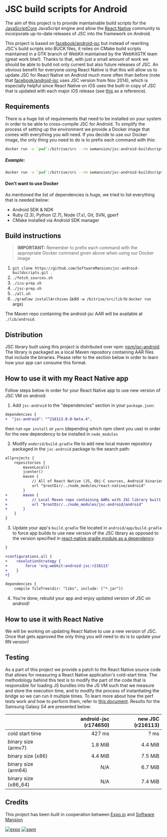 # JSC build scripts for Android

The aim of this project is to provide maintainable build scripts for the [JavaScriptCore](https://www.webkit.org) JavaScript engine and allow the [React Native](https://github.com/facebook/react-native) community to incorporate up-to-date releases of JSC into the framework on Android.

This project is based on [facebook/android-jsc](https://github.com/facebook/android-jsc) but instead of rewriting JSC's build scripts into BUCK files, it relies on CMake build scripts maintained in a GTK branch of WebKit maintained by the WebKitGTK team (great work btw!). Thanks to that, with just a small amount of work we should be able to build not only current but also future releases of JSC. An obvious benefit for everyone using React Native is that this will allow us to update JSC for React Native on Android much more often than before (note that [facebook/android-jsc](https://github.com/facebook/android-jsc) uses JSC version from Nov 2014), which is especially helpful since React Native on iOS uses the built-in copy of JSC that is updated with each major iOS release (see [this](https://opensource.apple.com/) as a reference).

## Requirements

There is a huge list of requirements that need to be installed on your system in order to be able to cross-compile JSC for Android. To simplify the process of setting up the environment we provide a Docker image that comes with everything you will need. If you decide to use our Docker image, the only thing you need to do is to prefix each command with this:
```sh
docker run -v `pwd`:/bitrise/src --rm swmansion/jsc-android-buildscripts
```

##### Example:

```sh
docker run -v `pwd`:/bitrise/src --rm swmansion/jsc-android-buildscripts ./fetch_sources.sh
```

#### Don't want to use Docker

As mentioned the list of dependencies is huge, we tried to list everything that is needed below:
 - Android SDK & NDK
 - Ruby (2.3), Python (2.7), Node (7.x), Git, SVN, gperf
 - CMake installed via Android SDK manager

## Build instructions

> **IMPORTANT:** Remember to prefix each command with the appropriate Docker command given above when using our Docker image

1. `git clone https://github.com/SoftwareMansion/jsc-android-buildscripts.git .`
2. `./fetch_sources.sh`
3. `./icu-prep.sh`
4. `./jsc-prep.sh`
5. `./all.sh`
6. `./gradlew installArchives` (add `-w /bitrise/src/lib` to `docker run` args)

The Maven repo containing the android-jsc AAR will be available at `./lib/android`.

## Distribution

JSC library built using this project is distributed over npm: [npm/jsc-android](https://www.npmjs.com/package/jsc-android).
The library is packaged as a local Maven repository containing AAR files that include the binaries.
Please refer to the section below in order to learn how your app can consume this format.

## How to use it with my React Native app

Follow steps below in order for your React Native app to use new version of JSC VM on android:

1. Add `jsc-android` to the "dependencies" section in your `package.json`:
```diff
dependencies {
+  "jsc-android": "^216113.0.0-beta.4",
```

then run `npm install` or `yarn` (depending which npm client you use) in order for the new dependency to be installed in `node_modules`

2. Modify `andorid/build.gradle` file to add new local maven repository packaged in the `jsc-android` package to the search path:
```diff
allprojects {
    repositories {
        mavenLocal()
        jcenter()
        maven {
            // All of React Native (JS, Obj-C sources, Android binaries) is installed from npm
            url "$rootDir/../node_modules/react-native/android"
        }
+       maven {
+           // Local Maven repo containing AARs with JSC library built for Android
+           url "$rootDir/../node_modules/jsc-android/android"
+       }
    }
}
```

3. Update your app's `build.gradle` file located in `android/app/build.gradle` to force app builds to use new version of the JSC library as opposed to the version specified in [react-native gradle module as a dependency](https://github.com/facebook/react-native/blob/e8df8d9fd579ff14224cacdb816f9ff07eef978d/ReactAndroid/build.gradle#L289):

```diff
}

+configurations.all {
+    resolutionStrategy {
+        force 'org.webkit:android-jsc:r216113'
+    }
+}

dependencies {
    compile fileTree(dir: "libs", include: ["*.jar"])
```

4. You're done, rebuild your app and enjoy updated version of JSC on android!

## How to use it with React Native

We will be working on updating React Native to use a new version of JSC. Once that gets approved the only thing you will need to do is to update your RN version!

## Testing

As a part of this project we provide a patch to the React Native source code that allows for measuring a React Native application's cold-start time. The methodology behind this test is to modify the part of the code that is responsible for loading JS bundles into the JS VM such that we measure and store the execution time, and to modify the process of instantiating the bridge so we can run it multiple times. To learn more about how the perf tests work and how to perform them, refer to [this document](./TESTING.md). Results for the Samsung Galaxy S4 are presented below:

|                      | android-jsc (r174650) | new JSC (r216113) |
| -------------------- |----------------------:| -----------------:|
| cold start time      | 427 ms                | ? ms              |
| binary size (armv7)  | 1.8 MiB               | 4.4 MiB           |
| binary size (x86)    | 4.4 MiB               | 7.5 MiB           |
| binary size (arm64)  | N/A                   | 6.7 MiB           |
| binary size (x86_64) | N/A                   | 7.4 MiB           |

## Credits

This project has been built in cooperation between [Expo.io](https://expo.io) and [Software Mansion](https://swmansion.com)

[![expo](https://avatars2.githubusercontent.com/u/12504344?v=3&s=100 "Expo.io")](https://expo.io)
[![swm](https://avatars1.githubusercontent.com/u/6952717?v=3&s=100 "Software Mansion")](https://swmansion.com)
